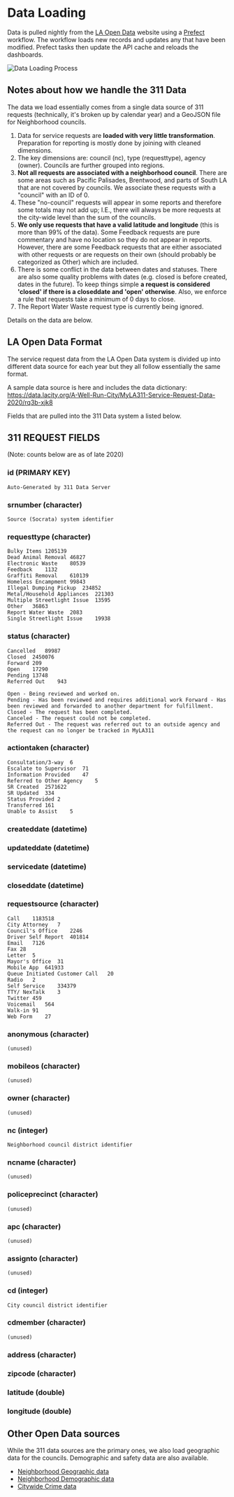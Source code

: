 # Data Loading

Data is pulled nightly from the [LA Open Data](https://data.lacity.org/) website using a [Prefect](https://www.prefect.io/) workflow. The workflow loads new records and updates any that have been modified. Prefect tasks then update the API cache and reloads the dashboards.

![Data Loading Process](images/data-loading.png)

## Notes about how we handle the 311 Data

The data we load essentially comes from a single data source of 311 requests (technically, it's broken up by calendar year) and a GeoJSON file for Neighborhood councils.

1. Data for service requests are **loaded with very little transformation**. Preparation for reporting is mostly done by joining with cleaned dimensions.
2. The key dimensions are: council (nc), type (requesttype), agency (owner). Councils are further grouped into regions.
3. **Not all requests are associated with a neighborhood council**. There are some areas such as Pacific Palisades, Brentwood, and parts of South LA that are not covered by councils. We associate these requests with a "council" with an ID of 0.
4. These "no-council" requests will appear in some reports and therefore some totals may not add up; I.E., there will always be more requests at the city-wide level than the sum of the councils.
5. **We only use requests that have a valid latitude and longitude** (this is more than 99% of the data). Some Feedback requests are pure commentary and have no location so they do not appear in reports. However, there are some Feedback requests that are either associated with other requests or are requests on their own (should probably be categorized as Other) which are included.
6. There is some conflict in the data between dates and statuses. There are also some quality problems with dates (e.g. closed is before created, dates in the future). To keep things simple **a request is considered 'closed' if there is a closeddate and 'open' otherwise**. Also, we enforce a rule that requests take a minimum of 0 days to close.
7. The Report Water Waste request type is currently being ignored.

Details on the data are below.

## LA Open Data Format

The service request data from the LA Open Data system is divided up into different data source for each year but they all follow essentially the same format.

A sample data source is here and includes the data dictionary:
https://data.lacity.org/A-Well-Run-City/MyLA311-Service-Request-Data-2020/rq3b-xjk8

Fields that are pulled into the 311 Data system a listed below.

## 311 REQUEST FIELDS

(Note: counts below are as of late 2020)

### id (PRIMARY KEY)

    Auto-Generated by 311 Data Server

### srnumber (character)

    Source (Socrata) system identifier

### requesttype (character)

    Bulky Items 1205139
    Dead Animal Removal 46827
    Electronic Waste    80539
    Feedback    1132
    Graffiti Removal    610139
    Homeless Encampment 99843
    Illegal Dumping Pickup  234852
    Metal/Household Appliances  221303
    Multiple Streetlight Issue  13595
    Other   36863
    Report Water Waste  2083
    Single Streetlight Issue    19938

### status (character)

    Cancelled   89987
    Closed  2450076
    Forward 209
    Open    17290
    Pending 13748
    Referred Out    943

    Open - Being reviewed and worked on. 
    Pending - Has been reviewed and requires additional work Forward - Has been reviewed and forwarded to another department for fulfillment. 
    Closed - The request has been completed. 
    Canceled - The request could not be completed. 
    Referred Out - The request was referred out to an outside agency and the request can no longer be tracked in MyLA311

### actiontaken (character)

    Consultation/3-way  6
    Escalate to Supervisor  71
    Information Provided    47
    Referred to Other Agency    5
    SR Created  2571622
    SR Updated  334
    Status Provided 2
    Transferred 161
    Unable to Assist    5

### createddate (datetime)

### updateddate (datetime)

### servicedate (datetime)

### closeddate (datetime)

### requestsource (character)

    Call    1183518
    City Attorney   7
    Council's Office    2246
    Driver Self Report  401814
    Email   7126
    Fax 28
    Letter  5
    Mayor's Office  31
    Mobile App  641933
    Queue Initiated Customer Call   20
    Radio   2
    Self Service    334379
    TTY/ NexTalk    3
    Twitter 459
    Voicemail   564
    Walk-in 91
    Web Form    27

### anonymous (character)

    (unused)

### mobileos (character)

    (unused)

### owner (character)

    (unused)

### nc (integer)

    Neighborhood council district identifier

### ncname (character)

    (unused)

### policeprecinct (character)

    (unused)

### apc (character)

    (unused)

### assignto (character)

    (unused)

### cd (integer)

    City council district identifier

### cdmember (character)

    (unused)

### address (character)

### zipcode (character)

### latitude (double)

### longitude (double)

## Other Open Data sources

While the 311 data sources are the primary ones, we also load geographic data for the councils. Demographic and safety data are also available.

* [Neighborhood Geographic data](https://geohub.lacity.org/datasets/neighborhood-council-boundaries-2018/data?geometry=-121.842%2C33.513%2C-115.019%2C35.101)
* [Neighborhood Demographic data](https://geohub.lacity.org/datasets/demographics-of-neighborhood-councils?geometry=-118.566%2C34.016%2C-118.140%2C34.116)
* [Citywide Crime data](https://data.lacity.org/Public-Safety/Crime-Data-from-2020-to-Present/2nrs-mtv8)
